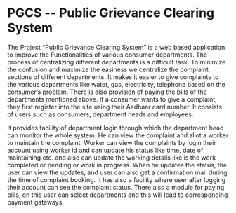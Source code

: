 # PGCS -- Public Grievance Clearing System

The Project “Public Grievance Clearing System” is a web based application to improve the Functionalities of various consumer departments. The process of centralizing different departments is a difficult task. To minimize the confusion and maximize the easiness we centralize the complaint sections of different departments. It makes it easier to give complaints to the various departments like water, gas, electricity, telephone based on the consumer’s problem. There is also provision of paying the bills of the departments mentioned above. If a consumer wants to give a complaint, they first register into the site using their Aadhaar card number. It consists of users such as consumers, department heads and employees.





It provides facility of department login through which the department head can monitor the whole system. He can view the complaint and allot a worker to maintain the complaint. Worker can view the complaints by login their account using worker id and can update his status like time, date of maintaining etc. and also can update the working details like is the work completed or pending or work in progress. When he updates the status, the user can view the updates, and user can also get a confirmation mail during the time of complaint booking. It has also a facility where user after logging their account can see the complaint status. There also a module for paying bills, on this user can select departments and this will lead to corresponding payment gateways.
